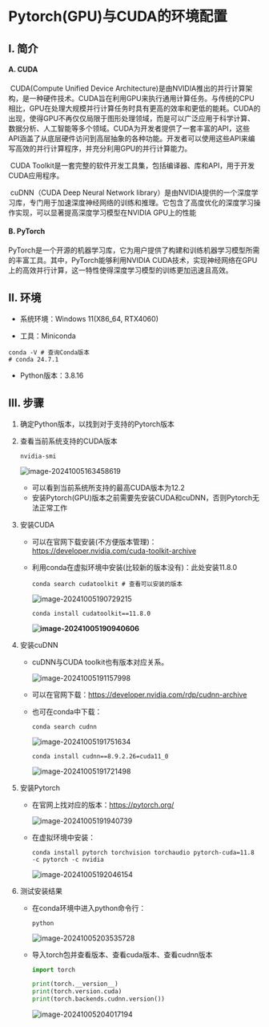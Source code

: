 # Pytorch(GPU)与CUDA的环境配置

## Ⅰ. 简介

#### A. CUDA

​	CUDA(Compute Unified Device Architecture)是由NVIDIA推出的并行计算架构，是一种硬件技术。CUDA旨在利用GPU来执行通用计算任务。与传统的CPU相比，GPU在处理大规模并行计算任务时具有更高的效率和更低的能耗。CUDA的出现，使得GPU不再仅仅局限于图形处理领域，而是可以广泛应用于科学计算、数据分析、人工智能等多个领域。CUDA为开发者提供了一套丰富的API，这些API涵盖了从底层硬件访问到高层抽象的各种功能。开发者可以使用这些API来编写高效的并行计算程序，并充分利用GPU的并行计算能力。

​	CUDA Toolkit是一套完整的软件开发工具集，包括编译器、库和API，用于开发CUDA应用程序。

​	cuDNN（CUDA Deep Neural Network library）是由NVIDIA提供的一个深度学习库，专门用于加速深度神经网络的训练和推理。它包含了高度优化的深度学习操作实现，可以显著提高深度学习模型在NVIDIA GPU上的性能

#### B. PyTorch

​	PyTorch是一个开源的机器学习库，它为用户提供了构建和训练机器学习模型所需的丰富工具。其中，PyTorch能够利用NVIDIA CUDA技术，实现神经网络在GPU上的高效并行计算，这一特性使得深度学习模型的训练更加迅速且高效。

## Ⅱ. 环境

- 系统环境：Windows 11(X86_64, RTX4060)

- 工具：Miniconda

```shell
conda -V # 查询Conda版本
# conda 24.7.1
```

- Python版本：3.8.16

## Ⅲ. 步骤

1. 确定Python版本，以找到对于支持的Pytorch版本

2. 查看当前系统支持的CUDA版本

   ```shell
   nvidia-smi
   ```

   ![image-20241005163458619](C:\Users\GetrM\AppData\Roaming\Typora\typora-user-images\image-20241005163458619.png)
   
   - 可以看到当前系统所支持的最高CUDA版本为12.2
   - 安装Pytorch(GPU)版本之前需要先安装CUDA和cuDNN，否则Pytorch无法正常工作

3. 安装CUDA

   - 可以在官网下载安装(不方便版本管理)：https://developer.nvidia.com/cuda-toolkit-archive

   - 利用conda在虚拟环境中安装(比较新的版本没有)：此处安装11.8.0

     ```shell
     conda search cudatoolkit # 查看可以安装的版本
     ```

     ![image-20241005190729215](C:\Users\GetrM\AppData\Roaming\Typora\typora-user-images\image-20241005190729215.png)

     ```shell
     conda install cudatoolkit==11.8.0
     ```

     **![image-20241005190940606](C:\Users\GetrM\AppData\Roaming\Typora\typora-user-images\image-20241005190940606.png)**

4. 安装cuDNN

   - cuDNN与CUDA toolkit也有版本对应关系。

     ![image-20241005191157998](C:\Users\GetrM\AppData\Roaming\Typora\typora-user-images\image-20241005191157998.png)

   - 可以在官网下载：https://developer.nvidia.com/rdp/cudnn-archive

   - 也可在conda中下载：

     ``` shell
     conda search cudnn
     ```
     
     ![image-20241005191751634](C:\Users\GetrM\AppData\Roaming\Typora\typora-user-images\image-20241005191751634.png)

     ``` shell
     conda install cudnn==8.9.2.26=cuda11_0
     ```

     ![image-20241005191721498](C:\Users\GetrM\AppData\Roaming\Typora\typora-user-images\image-20241005191721498.png)

5. 安装Pytorch

   - 在官网上找对应的版本：https://pytorch.org/

     ![image-20241005191940739](C:\Users\GetrM\AppData\Roaming\Typora\typora-user-images\image-20241005191940739.png)

   - 在虚拟环境中安装：

     ``` shell
     conda install pytorch torchvision torchaudio pytorch-cuda=11.8 -c pytorch -c nvidia
     ```

     ![image-20241005192046154](C:\Users\GetrM\AppData\Roaming\Typora\typora-user-images\image-20241005192046154.png)

6. 测试安装结果

   - 在conda环境中进入python命令行：

     ``` SHELL
     python
     ```

     ![image-20241005203535728](C:\Users\GetrM\AppData\Roaming\Typora\typora-user-images\image-20241005203535728.png)

   - 导入torch包并查看版本、查看cuda版本、查看cudnn版本

     ``` python
     import torch
     
     print(torch.__version__)
     print(torch.version.cuda)
     print(torch.backends.cudnn.version())
     ```

     ![image-20241005204017194](C:\Users\GetrM\AppData\Roaming\Typora\typora-user-images\image-20241005204017194.png)

